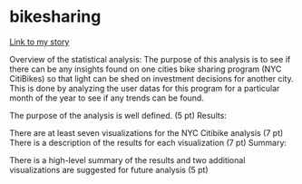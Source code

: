 # bikesharing

[Link to my story](https://public.tableau.com/profile/dayton.wu#!/vizhome/Challenge_16110860922250/BikeTripAnalysis?publish=yes)

Overview of the statistical analysis:
The purpose of this analysis is to see if there can be any insights found on one cities bike sharing program (NYC CitiBikes) so that light can be shed on investment decisions for another city. This is done by analyzing the user datas for this program for a particular month of the year to see if any trends can be found.

The purpose of the analysis is well defined. (5 pt)
Results:

There are at least seven visualizations for the NYC Citibike analysis (7 pt)
There is a description of the results for each visualization (7 pt)
Summary:

There is a high-level summary of the results and two additional visualizations are suggested for future analysis (5 pt)
